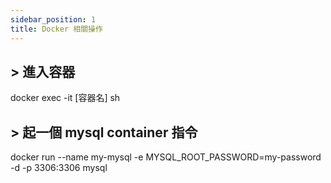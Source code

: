 ```yaml
---
sidebar_position: 1
title: Docker 相關操作
---
```


## > 進入容器

docker exec -it [容器名] sh

## > 起一個 mysql container 指令

docker run --name my-mysql -e MYSQL_ROOT_PASSWORD=my-password -d -p 3306:3306 mysql


